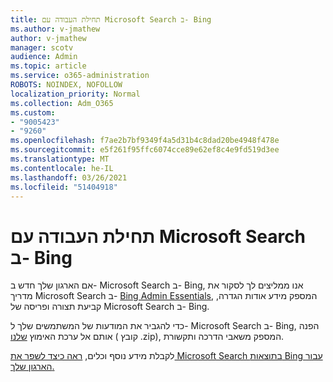```yaml
---
title: תחילת העבודה עם Microsoft Search ב- Bing
ms.author: v-jmathew
author: v-jmathew
manager: scotv
audience: Admin
ms.topic: article
ms.service: o365-administration
ROBOTS: NOINDEX, NOFOLLOW
localization_priority: Normal
ms.collection: Adm_O365
ms.custom:
- "9005423"
- "9260"
ms.openlocfilehash: f7ae2b7bf9349f4a5d31b4c8dad20be4948f478e
ms.sourcegitcommit: e5f261f95ffc6074cce89e62ef8c4e9fd519d3ee
ms.translationtype: MT
ms.contentlocale: he-IL
ms.lasthandoff: 03/26/2021
ms.locfileid: "51404918"
---
```

# <a name="get-started-with-microsoft-search-in-bing"></a>תחילת העבודה עם Microsoft Search ב- Bing

אם הארגון שלך חדש ב- Microsoft Search ב- Bing, אנו ממליצים לך לסקור את מדריך Microsoft Search ב- [Bing Admin Essentials](https://go.microsoft.com/fwlink/p/?linkid=2127979), המספק מידע אודות הגדרה, קביעת תצורה ופריסה של Microsoft Search ב- Bing.

כדי להגביר את המודעות של המשתמשים שלך ל- Microsoft Search ב- Bing, הפנה אותם אל ערכת האימוץ [שלנו](https://go.microsoft.com/fwlink/p/?LinkID=2114710) ( קובץ .zip), המספק משאבי הדרכה ותקשורת.

לקבלת מידע נוסף וכלים, [ראה כיצד לשפר את Microsoft Search בתוצאות Bing עבור הארגון שלך.](https://go.microsoft.com/fwlink/?linkid=2152022)
